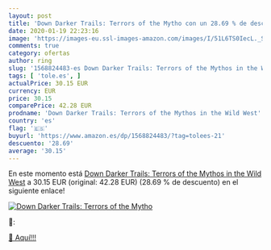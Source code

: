 ```yaml
---
layout: post
title: 'Down Darker Trails: Terrors of the Mytho con un 28.69 % de descuento'
date: 2020-01-19 22:23:16
image: 'https://images-eu.ssl-images-amazon.com/images/I/51L6TS0IecL._SL200_.jpg'
comments: true
category: ofertas
author: ring
slug: '1568824483-es Down Darker Trails: Terrors of the Mythos in the Wild West'
tags: [ 'tole.es', ]
actualPrice: 30.15 EUR
currency: EUR
price: 30.15
comparePrice: 42.28 EUR
prodname: 'Down Darker Trails: Terrors of the Mythos in the Wild West'
country: 'es'
flag: '🇪🇸'
buyurl: 'https://www.amazon.es/dp/1568824483/?tag=tolees-21'
descuento: '28.69'
average: '30.15'
---
```


En este momento está [Down Darker Trails: Terrors of the Mythos in the Wild West](https://www.amazon.es/dp/1568824483/?tag=tolees-21) a 30.15 EUR (original: 42.28 EUR) (28.69 %  de descuento) en el siguiente enlace!

[![Down Darker Trails: Terrors of the Mytho](https://images-eu.ssl-images-amazon.com/images/I/51L6TS0IecL._SL200_.jpg)](https://www.amazon.es/dp/1568824483/?tag=tolees-21)

🔎:


[🛒 Aquí!!!](https://www.amazon.es/dp/1568824483/?tag=tolees-21)
